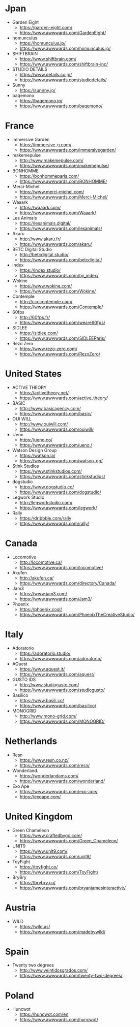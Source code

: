 # Jpan
- Garden Eight  
  	- https://garden-eight.com/
	- https://www.awwwards.com/GardenEight/
- homunculus  
	- https://homunculus.jp/
	- https://www.awwwards.com/homunculus.jp/
- SHIFTBRAIN  
	- https://www.shiftbrain.com/
	- https://www.awwwards.com/shiftbrain-inc/
- STUDIO DETAILS  
	- https://www.details.co.jp/
	- https://www.awwwards.com/studiodetails/
- Sunny
	- https://sunnny.jp/
- baqemono
	- https://baqemono.jp/
	- https://www.awwwards.com/baqemono/	

# France
- Immersive Garden  
	- https://immersive-g.com/
	- https://www.awwwards.com/immersivegarden/
- makemepulse 
	- http://www.makemepulse.com/
	- https://www.awwwards.com/makemepulse/
- BONHOMME
	- https://bonhommeparis.com/
	- https://www.awwwards.com/BONHOMME/
- Merci-Michel  
	- https://www.merci-michel.com/
	- https://www.awwwards.com/Merci-Michel/
- Waaark
	- https://waaark.com/
	- https://www.awwwards.com/Waaark/
- Les Animals
	- https://lesanimals.digital/	
	- https://www.awwwards.com/lesanimals/
- Akaru
	- http://www.akaru.fr/
	- https://www.awwwards.com/akaru/
- BETC Digital Studio
	- http://betcdigital.studio/
	- https://www.awwwards.com/betcdigital/
- index
	- https://index.studio/
	- https://www.awwwards.com/by_index/
- Wokine
	- https://www.wokine.com/
	- https://www.awwwards.com/Wokine/	
- Contemple
	- http://ccccontemple.com/
	- https://www.awwwards.com/Contemple/
- 60fps
	- http://60fps.fr/
	- https://www.awwwards.com/weare60fps/
- SIDLEE
	- https://sidlee.com/
	- https://www.awwwards.com/SIDLEEParis/	
- Rezo Zero
	- https://www.rezo-zero.com/
	- https://www.awwwards.com/RezoZero/

# United States 
- ACTIVE THEORY
	- https://activetheory.net/
	- https://www.awwwards.com/active_theory/
- BASIC
	- http://www.basicagency.com/
	- https://www.awwwards.com/basic/
- OUI WILL
	- http://www.ouiwill.com/
	- https://www.awwwards.com/ouiwill/
- Ueno 
	- https://ueno.co/
	- https://www.awwwards.com/ueno./
- Watson Design Group
	- https://watson.la/
	- https://www.awwwards.com/watson-dg/
- Stink Studios
	- https://www.stinkstudios.com/
	- https://www.awwwards.com/stinkstudios/
- dogstudio
	- https://www.dogstudio.co/
	- https://www.awwwards.com/dogstudio/
- Legwork Studio
	- http://legworkstudio.com/
	- https://www.awwwards.com/legwork/
- Rally
	- https://dribbble.com/rally
	- https://www.awwwards.com/rally/	

# Canada
- Locomotive
	- http://locomotive.ca/
	- https://www.awwwards.com/locomotive/
- Akufen
	- http://akufen.ca/
	- https://www.awwwards.com/directory/Canada/
- Jam3
	- https://www.jam3.com/
	- https://www.awwwards.com/Jam3/
- Phoenix
	- https://phoenix.cool/
	- https://www.awwwards.com/PhoenixTheCreativeStudio/	

# Italy
- Adoratorio
	- https://adoratorio.studio/
	- https://www.awwwards.com/adoratorio/
- AQuest
	- https://www.aquest.it/
	- https://www.awwwards.com/aquest/
- GUSTO IDS
	- http://www.studiogusto.com/
	- https://www.awwwards.com/studiogusto/
- Basilico
	- https://www.basili.co/
	- https://www.awwwards.com/basilico/
- MONOGRID
	- http://www.mono-grid.com/
	- https://www.awwwards.com/MONOGRID/	

# Netherlands
- Resn
	- https://www.resn.co.nz/
	- https://www.awwwards.com/resn/
- Wonderland.
	- https://wonderlandams.com/
	- https://www.awwwards.com/wonderland/
- Exo Ape
	- https://www.awwwards.com/exo-ape/
	- https://exoape.com/

# United Kingdom 
- Green Chameleon
	- https://www.craftedbygc.com/
	- https://www.awwwards.com/Green_Chameleon/
- UNIT9
	- https://www.unit9.com/
	- https://www.awwwards.com/unit9/
- ToyFight
	- https://toyfight.co/
	- https://www.awwwards.com/ToyFight/
- BryBry
	- https://brybry.co/
	- https://www.awwwards.com/bryanjamesinteractive/

# Austria 
- WILD
	- https://wild.as/
	- https://www.awwwards.com/madebywild/

# Spain
- Twenty two degrees
	- http://www.veintidosgrados.com/
	- https://www.awwwards.com/twenty-two-degrees/

# Poland
- Huncwot
	- https://huncwot.com/en
	- https://www.awwwards.com/huncwot/

